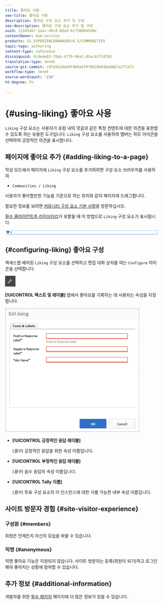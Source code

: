 ```yaml
---
title: 좋아요 사용
seo-title: 좋아요 사용
description: 좋아요 구성 요소 추가 및 구성
seo-description: 좋아요 구성 요소 추가 및 구성
uuid: 12103ab7-1a1c-49cd-8dad-6c7508b4550e
contentOwner: msm-service
products: SG_EXPERIENCEMANAGER/6.5/COMMUNITIES
topic-tags: authoring
content-type: reference
discoiquuid: dcde4e03-78ab-4779-96a1-05ac41f14701
translation-type: tm+mt
source-git-commit: c9fa5624a59f4b9a6f970628b03bbd8b7a277a73
workflow-type: tm+mt
source-wordcount: '234'
ht-degree: 5%

---
```



# {#using-liking} 좋아요 사용

`Liking` 구성 요소는 사용자가 포럼 내의 댓글과 같은 특정 컨텐트에 대한 의견을 표현할 수 있도록 하는 유용한 도구입니다. `Liking` 구성 요소를 사용하여 멤버는 하트 아이콘을 선택하여 긍정적인 의견을 표시합니다.

## 페이지에 좋아요 추가 {#adding-liking-to-a-page}

작성 모드에서 페이지에 `Liking` 구성 요소를 추가하려면 구성 요소 브라우저를 사용하여

* `Communities / Liking`

사용자가 좋아할만한 기능을 기준으로 하는 위치와 같이 페이지에 드래그합니다.

필요한 정보를 보려면 [커뮤니티 구성 요소 기본 사항](basics.md)을 방문하십시오.

[필수 클라이언트측 라이브러리](essentials-liking.md#essentials-for-client-side)가 포함될 때 이 방법으로 `Liking` 구성 요소가 표시됩니다.

![좋아요 구성 요소](assets/liking-component.png)

## {#configuring-liking} 좋아요 구성

액세스할 배치된 `Liking` 구성 요소를 선택하고 편집 대화 상자를 여는 `Configure` 아이콘을 선택합니다.

![configure-new](assets/configure-new.png)

**[!UICONTROL 텍스트 및 레이블]** 탭에서 좋아요를 기록하는 데 사용되는 속성을 지정합니다.

![configure-like](assets/configure-liking.png)

* **[!UICONTROL 긍정적인 응답 레이블]**

   (*필수*) 긍정적인 응답을 위한 속성 이름입니다.

* **[!UICONTROL 부정적인 응답 레이블]**

   (*필수*) 음수 응답의 속성 이름입니다.

* **[!UICONTROL Tally 이름]**

   (*필수*) 투표 구성 요소의 이 인스턴스에 대한 식별 가능한 내부 속성 이름입니다.

## 사이트 방문자 경험 {#site-visitor-experience}

### 구성원 {#members}

회원은 언제든지 자신의 모습을 바꿀 수 있습니다.

### 익명 {#anonymous}

익명 좋아요 기능은 지원되지 않습니다. 사이트 방문자는 등록(회원이 되기)하고 로그인해야 좋아지는 상황에 참여할 수 있습니다.

## 추가 정보 {#additional-information}

개발자를 위한 [필수 패키지](essentials-liking.md) 페이지에 더 많은 정보가 있을 수 있습니다.
